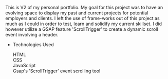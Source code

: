 This is V2 of my personal portfolio. My goal for this project was to have an evolving space to display my past and current projects for potential employers and clients. I left the use of frame-works out of this project as much as I could in order to test, learn and solidify my current skillset. I did however utilize a GSAP feature 'ScrollTrigger' to create a dynamic scroll event involving a header.


- Technologies Used

  HTML
  <br>
  CSS
  <br>
  JavaScript
  <br>
  Gsap's 'ScrollTrigger' event scrolling tool
